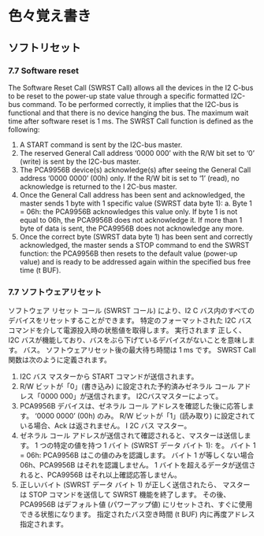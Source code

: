# 色々覚え書き
## ソフトリセット
### 7.7 Software reset
The Software Reset Call (SWRST Call) allows all the devices in the I2 C-bus to be reset to
the power-up state value through a specific formatted I2C-bus command. To be performed
correctly, it implies that the I2C-bus is functional and that there is no device hanging the
bus.
The maximum wait time after software reset is 1 ms.
The SWRST Call function is defined as the following:
1. A START command is sent by the I2C-bus master.
2. The reserved General Call address ‘0000 000’ with the R/W bit set to ‘0’ (write) is sent
by the I2C-bus master.
3. The PCA9956B device(s) acknowledge(s) after seeing the General Call address
‘0000 0000’ (00h) only. If the R/W bit is set to ‘1’ (read), no acknowledge is returned to
the I 2C-bus master.
4. Once the General Call address has been sent and acknowledged, the master sends
1 byte with 1 specific value (SWRST data byte 1):
a. Byte 1 = 06h: the PCA9956B acknowledges this value only. If byte 1 is not equal to
06h, the PCA9956B does not acknowledge it.
If more than 1 byte of data is sent, the PCA9956B does not acknowledge any more.
5. Once the correct byte (SWRST data byte 1) has been sent and correctly
acknowledged, the master sends a STOP command to end the SWRST function: the
PCA9956B then resets to the default value (power-up value) and is ready to be
addressed again within the specified bus free time (t BUF).

### 7.7 ソフトウェアリセット
ソフトウェア リセット コール (SWRST コール) により、I2 C バス内のすべてのデバイスをリセットすることができます。
特定のフォーマットされた I2C バス コマンドを介して電源投入時の状態値を取得します。 実行されます
正しく、I2C バスが機能しており、バスをぶら下げているデバイスがないことを意味します。
バス。
ソフトウェアリセット後の最大待ち時間は 1 ms です。
SWRST Call 関数は次のように定義されます。
1. I2C バス マスターから START コマンドが送信されます。
2. R/W ビットが「0」(書き込み) に設定された予約済みゼネラル コール アドレス「0000 000」が送信されます。
I2Cバスマスターによって。
3. PCA9956B デバイスは、ゼネラル コール アドレスを確認した後に応答します。
‘0000 0000’ (00h) のみ。 R/W ビットが「1」(読み取り) に設定されている場合、Ack は返されません。
I 2C バス マスター。
4. ゼネラル コール アドレスが送信されて確認されると、マスターは送信します。
1 つの特定の値を持つ 1 バイト (SWRST データ バイト 1):
を。 バイト 1 = 06h: PCA9956B はこの値のみを認識します。 バイト 1 が等しくない場合
06h、PCA9956B はそれを認識しません。
1 バイトを超えるデータが送信されると、PCA9956B はそれ以上確認応答しません。
5. 正しいバイト (SWRST データ バイト 1) が正しく送信されたら、
マスターは STOP コマンドを送信して SWRST 機能を終了します。
その後、PCA9956B はデフォルト値 (パワーアップ値) にリセットされ、すぐに使用できる状態になります。
指定されたバス空き時間 (t BUF) 内に再度アドレス指定されます。